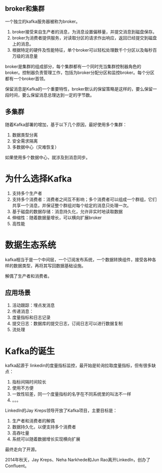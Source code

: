 ## broker和集群

一个独立的kafka服务器被称为broker。

1. broker接受来自生产者的消息，为消息设置偏移量，并提交消息到磁盘保存。
2. broker为消费者提供服务，对读取分区的请求作出响应，返回已经提交到磁盘上的消息。
3. 根据特定的硬件及性能特征，单个broker可以轻松处理数千个分区以及每秒百万级的消息量

broker是集群的组成部分，每个集群都有一个同时充当集群控制器角色的broker。控制器负责管理工作，包括为broker分配分区和监控broker。每个分区都有一个broker首领。

保留消息是Kafka的一个重要特性，broker默认的保留策略是这样的，要么保留一段时间，要么保留消息总理达到一定的字节数。

## 多集群

随着Kafka部署的增加，基于以下几个原因，最好使用多个集群：

1. 数据类型分离
2. 安全需求隔离
3. 多数据中心（灾难恢复）

如果使用多个数据中心，就涉及到消息同步。

# 为什么选择Kafka

1. 支持多个生产者
2. 支持多个消费者：消费者之间互不影响；多个消费者可以组成一个群组，它们共享一个消息，并保证整个群组对每个给定的消息只处理一次。
3. 基于磁盘的数据存储：消息持久化，允许非实时地读取数据
4. 伸缩性：随着数据量增长，可以横向扩展broker
5. 高性能

# 数据生态系统

kafka相当于是一个中间层，一个订阅发布系统，一个数据转换组件，接受各种各样的数据类型，再将其写回数据基础设施。

解偶了生产者和消费者。

## 应用场景

1. 活动跟踪：埋点发消息
2. 传递消息：
3. 度量指标和日志记录
4. 提交日志：数据库的提交日志，订阅日志可以进行数据复制
5. 流处理


# Kafka的诞生

kafka起源于 linkedin的度量指标监控，最开始是轮询拉取度量指标，但有很多缺点：

1. 指标间隔时间较长
2. 使用不方便
3. 一致性较差，同一个度量指标的名字在不同系统里的叫法不一样
4. 。。。


LinkedIn的Jay Kreps领导开放了Kafka项目，主要目标是：

1. 生产者和消费者的解偶
2. 数据持久化，以便支持多个消费者
3. 高吞吐量
4. 系统可以随着数据增长实现横向扩展

最终走向了开源。

2014年秋天，Jay Kreps、Neha Narkhede和Jun Rao离开LinkedIn，创办了Confluent。
